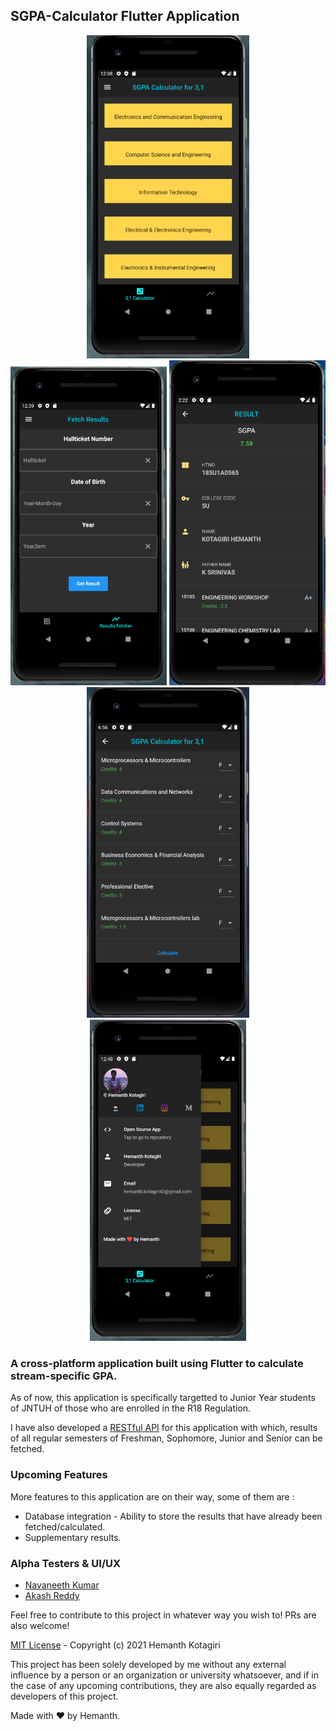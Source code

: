 ## SGPA-Calculator Flutter Application

<p align="center">
  <img src="images/img1.png" alt="Image 1" width="260">
  <img src="images/img5.png" alt="Image 5" width="250">
  <img src="images/img6.png" alt="Image 6" width="250">
  <img src="images/img2.png" alt="Image 2" width="260">
  <img src="images/img3.png" alt="Image 3" width="250">
</p>

### A cross-platform application built using Flutter to calculate stream-specific GPA.

As of now, this application is specifically targetted to Junior Year students of JNTUH of those who are enrolled in the R18 Regulation.

I have also developed a [RESTful API](https://github.com/hemanth-kotagiri/sgpa-rest-api) for this application
with which, results of all regular semesters of Freshman, Sophomore, Junior and Senior can be fetched.

### Upcoming Features

More features to this application are on their way, some of them are :

- Database integration - Ability to store the results that have already been fetched/calculated.
- Supplementary results.

### Alpha Testers & UI/UX

- [Navaneeth Kumar](mailto:kumarnavaneeth8@gmail.com)
- [Akash Reddy](https://github.com/Akashreddy9876)

Feel free to contribute to this project in whatever way you wish to! PRs are also welcome!

[MIT License](LICENSE) - Copyright (c) 2021 Hemanth Kotagiri

This project has been solely developed by me without any external influence by
a person or an organization or university whatsoever, and if in the case of any
upcoming contributions, they are also equally regarded as developers of this
project.

Made with ❤️ by Hemanth.

